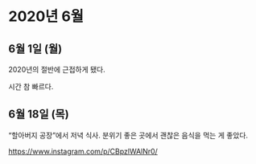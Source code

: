 # 2020년 6월

## 6월 1일 (월)

2020년의 절반에 근접하게 됐다.

시간 참 빠르다.

## 6월 18일 (목)

“할아버지 공장”에서 저녁 식사. 분위기 좋은 곳에서 괜찮은 음식을 먹는 게 좋았다.

<https://www.instagram.com/p/CBpzlWAlNr0/>
